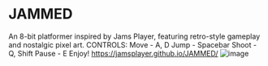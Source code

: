 # JAMMED
An 8-bit platformer inspired by Jams Player, featuring retro-style gameplay and nostalgic pixel art.
CONTROLS: 
Move - A, D
Jump - Spacebar
Shoot - Q, Shift
Pause - E
Enjoy! https://jamsplayer.github.io/JAMMED/
![image](https://github.com/user-attachments/assets/4126a93b-7b5d-4edd-b78f-aae124eff760)
